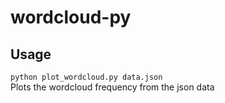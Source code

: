 # wordcloud-py

## Usage
`python plot_wordcloud.py data.json`  
Plots the wordcloud frequency from the json data

